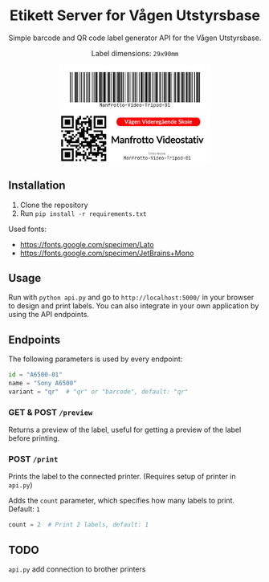 <div align="center">
<h1>Etikett Server for Vågen Utstyrsbase</h1>
Simple barcode and QR code label generator API for the Vågen Utstyrsbase.
<br>

Label dimensions: `29x90mm`

<img src="demo/barcode_long.png" width="300" alt="Barcode label preview">
<img src="demo/qr_long.png" width="300" alt="QR label preview">


</div>

## Installation
1. Clone the repository
2. Run `pip install -r requirements.txt`

Used fonts: 
- https://fonts.google.com/specimen/Lato
- https://fonts.google.com/specimen/JetBrains+Mono

## Usage
Run with `python api.py` and go to `http://localhost:5000/` in your browser to design and print labels. You can also integrate in your own application by using the API endpoints.

## Endpoints
The following parameters is used by every endpoint:
```python
id = "A6500-01"
name = "Sony A6500"
variant = "qr"  # "qr" or "barcode", default: "qr"
```

### GET & POST `/preview`
Returns a preview of the label, useful for getting a preview of the label before printing.

### POST `/print`
Prints the label to the connected printer. (Requires setup of printer in `api.py`)

Adds the `count` parameter, which specifies how many labels to print. Default: `1`
```python
count = 2  # Print 2 labels, default: 1
```

## TODO
`api.py` add connection to brother printers
